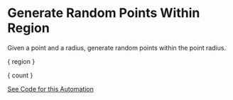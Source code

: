 # Generate Random Points Within Region

Given a point and a radius, generate random points within the point radius.

{ region }

{ count }

[See Code for this Automation](https://github.com/crosscompute/crosscompute-examples/tree/master/tools/set-points)

